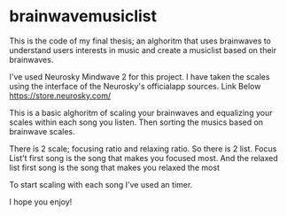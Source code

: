 # brainwavemusiclist
This is the code of my final thesis; an alghoritm that uses brainwaves to understand users interests in music and create a musiclist based on their brainwaves.

I've used Neurosky Mindwave 2 for this project. I have taken the scales using the interface of the Neurosky's officialapp sources.
Link Below
https://store.neurosky.com/

This is a basic alghoritm of scaling your brainwaves and equalizing your scales within each song you listen. Then sorting the musics based on brainwave scales. 

There is 2 scale; focusing ratio and relaxing ratio. So there is 2 list. Focus List't first song is the song that makes you focused most. And the relaxed list first song is the song that makes you relaxed the most

To start scaling with each song I've used an timer.

I hope you enjoy!
